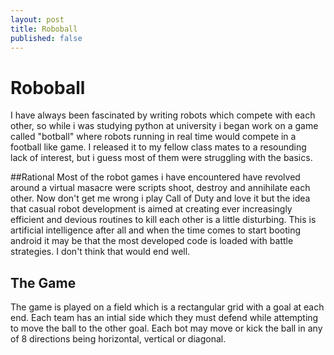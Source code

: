 ```yaml
---
layout: post
title: Roboball
published: false
---
```

# Roboball
I have always been fascinated by writing robots which compete with each other, 
so while i was studying python at university i began work on a game called
"botball" where robots running in real time would compete in a football like
game. I released it to my fellow class mates to a resounding lack of interest,
but i guess most of them were struggling with the basics.

##Rational
Most of the robot games i have encountered have revolved around a virtual 
masacre were scripts shoot, destroy and annihilate each other. Now don't get
me wrong i play Call of Duty and love it but the idea that casual robot
development is aimed at creating ever increasingly efficient and devious
routines to kill each other is a little disturbing. This is artificial 
intelligence after all and when the time comes to start booting android it may
be that the most developed code is loaded with battle strategies. I don't think
that would end well.

## The Game 
The game is played on a field which is a rectangular grid with a goal at each 
end. Each team has an intial side which they must defend while attempting to 
move the ball to the other goal. Each bot may move or kick the ball in any of
8 directions being horizontal, vertical or diagonal.
